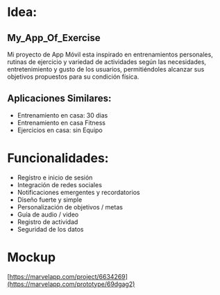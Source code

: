 # Idea:

## My_App_Of_Exercise
Mi proyecto de App Móvil esta inspirado en entrenamientos personales, rutinas de ejercicio y variedad de actividades según las necesidades, entretenimiento y gusto de los usuarios, permitiéndoles alcanzar sus objetivos propuestos para su condición física.

## Aplicaciones Similares:
- Entrenamiento en casa: 30 dias
- Entrenamiento en casa Fitness
- Ejercicios en casa: sin Equipo

# Funcionalidades:
- Regístro e inicio de sesión
- Integración de redes sociales
- Notificaciones emergentes y recordatorios
- Diseño fuerte y simple
- Personalización de objetivos / metas
- Guía de audio / video
- Registro de actividad
- Seguridad de los datos

# Mockup
[https://marvelapp.com/project/6634269](https://marvelapp.com/prototype/69dgag2)
